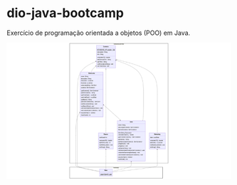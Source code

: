 # dio-java-bootcamp

Exercício de programação orientada a objetos (POO) em Java.

![Diagrama](dio-java-bootcamp.png)
